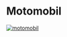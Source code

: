 # Motomobil
[![motomobil](https://wakatime.com/badge/github/ChiZinct/motomobil.svg)](https://wakatime.com/badge/github/ChiZinct/motomobil)
